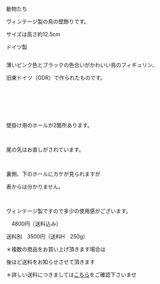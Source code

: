 <link rel="stylesheet" type="text/css" href="/assets/css/styles.css">

動物たち

ヴィンテージ製の鳥の壁飾りです。

サイズは高さ約12.5cm

ドイツ製

<img alt="" src="http://blog.cnobi.jp/v1/blog/user/71e35865e9e62f3f9d70420d6124d2ab/1423654253"/> 

薄いピンク色とブラックの色合いがかわいい鳥のフィギュリン、

旧東ドイツ（GDR）で作られたものです。

<img alt="" src="http://blog.cnobi.jp/v1/blog/user/71e35865e9e62f3f9d70420d6124d2ab/1423654273"/>   

<img alt="" src="http://blog.cnobi.jp/v1/blog/user/71e35865e9e62f3f9d70420d6124d2ab/1423654254"/>  

<img alt="" src="http://blog.cnobi.jp/v1/blog/user/71e35865e9e62f3f9d70420d6124d2ab/1423654274"/>  

壁掛け用のホールが2箇所あります。

<img alt="" src="http://blog.cnobi.jp/v1/blog/user/71e35865e9e62f3f9d70420d6124d2ab/1423654275"/>  

尾の先はお直しがされています。

<img alt="" src="http://blog.cnobi.jp/v1/blog/user/71e35865e9e62f3f9d70420d6124d2ab/1423654276"/>  

裏側、下のホールにカケが見られますが

表からは分かりません。

<img alt="" src="http://blog.cnobi.jp/v1/blog/user/71e35865e9e62f3f9d70420d6124d2ab/1423654277"/>  

ヴィンテージ製ですので多少の使用感がございます。

　4800円（送料込み）

送料別　3500円（送料H　250g）

＊複数の商品をお買い上げ頂きます場合は

後ほど送料をお知らせさせて頂きます

＊詳しい送料につきましては[こちら](http://dkzakka.blog.shinobi.jp/Entry/3385/)をご確認下さいませ